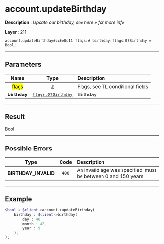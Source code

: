 # account.updateBirthday

**Description** : *Update our birthday, see here » for more info*

**Layer** : 211

```tl
account.updateBirthday#cc6e0c11 flags:# birthday:flags.0?Birthday = Bool;
```

---

## Parameters

| Name | Type | Description |
| :---: | :---: | :--- |
| <mark>flags</mark> | [`#`](type/#) | Flags, see TL conditional fields |
| **birthday** | [`flags.0?Birthday`](type/Birthday) | Birthday |

---

## Result

[Bool](type/Bool)

---

## Possible Errors

| Type | Code | Description |
| :---: | :---: | :--- |
| **BIRTHDAY_INVALID** | `400` | An invalid age was specified, must be between 0 and 150 years |

---

## Example

```php
$bool = $client->account->updateBirthday(
	birthday : $client->birthday(
		day : 40,
		month : 82,
		year : 9,
	),
);
```